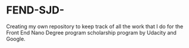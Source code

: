 # FEND-SJD-
Creating my own repository to keep track of all the work that I do for the Front End Nano Degree program scholarship program by Udacity and Google.
